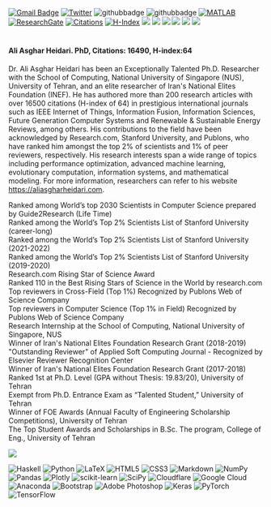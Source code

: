 


[![Gmail Badge](https://img.shields.io/badge/-Gmail-c14438?style=flat-square&logo=Gmail&logoColor=white&link=mailto:aliasghar68@gmail.com)](mailto:aliasghar68@gmail.com)
[![Twitter](https://img.shields.io/badge/Twitter-%231DA1F2.svg?logo=Twitter&logoColor=white)](https://twitter.com/https://twitter.com/a_asgharheidari) 
![githubbadge](https://img.shields.io/github/followers/aliasgharheidaricom?style=social)
![githubbadge](https://img.shields.io/github/stars/aliasgharheidaricom?style=social)
[![MATLAB](https://img.shields.io/badge/MATLAB-File%20Exchange-red?style=flat&logo=mathworks)]([https://www.mathworks.com/matlabcentral/profile/authors/12879262?s_tid=gn_comm](https://www.mathworks.com/matlabcentral/profile/authors/3996469))
[![ResearchGate](https://img.shields.io/badge/Research-Gate-sucess?style=flat&logo=researchgate)](https://www.researchgate.net/profile/Ali-Asghar-Heidari) 
[![Citations](https://img.shields.io/badge/Google%20Scholar-Citations-blue?style=flat&logo=Google%20Scholar)](https://scholar.google.com/citations?user=RhDaNTUAAAAJ)
[![H-Index](https://img.shields.io/badge/Google%20Scholar-H--Index-blue?style=flat&logo=Google%20Scholar)](https://scholar.google.com/citations?user=RhDaNTUAAAAJ)
<img src="https://img.shields.io/badge/Age-32-blue" />
<img src="https://img.shields.io/badge/Focus-Machine%20Learning-brightgreen" />
<img src="https://img.shields.io/badge/Focus-Optimization-brightgreen" />
<img src="https://img.shields.io/badge/Focus-Artificial Intelligence-brightgreen" />
![](https://img.shields.io/static/v1?label=Total+Profile+views&message=45865&color=brightgreen)
[![](https://visitcount.itsvg.in/api?id=aliasgharheidaricom&icon=0&color=1)](https://visitcount.itsvg.in)

# <h4 align="left"> Ali Asghar Heidari. PhD, Citations: 16490, H-index:64

Dr. Ali Asghar Heidari has been an Exceptionally Talented Ph.D. Researcher with the School of Computing, National University of Singapore (NUS), University of Tehran, and an elite researcher of Iran's National Elites Foundation (INEF). He has authored more than 200 research articles with over 16500 citations (H-index of 64) in prestigious international journals such as IEEE Internet of Things, Information Fusion, Information Sciences, Future Generation Computer Systems and Renewable & Sustainable Energy Reviews, among others. His contributions to the field have been acknowledged by Research.com, Stanford University, and Publons, who have ranked him amongst the top 2% of scientists and 1% of peer reviewers, respectively. His research interests span a wide range of topics including performance optimization, advanced machine learning, evolutionary computation, information systems, and mathematical modeling. For more information, researchers can refer to his website https://aliasgharheidari.com.

Ranked among World’s top 2030 Scientists in Computer Science prepared by Guide2Research (Life Time)<br>Ranked among the World’s Top 2% Scientists List of Stanford University (career-long)<br>Ranked among the World’s Top 2% Scientists List of Stanford University (2021-2022)<br>Ranked among the World’s Top 2% Scientists List of Stanford University (2019-2020)<br>Research.com Rising Star of Science Award<br>Ranked 110 in the Best Rising Stars of Science in the World by research.com<br>Top reviewers in Cross-Field (Top 1%) Recognized by Publons Web of Science Company<br>Top reviewers in Computer Science (Top 1% in Field) Recognized by Publons Web of Science Company<br>Research Internship at the School of Computing, National University of Singapore, NUS<br>Winner of Iran's National Elites Foundation Research Grant (2018-2019)<br>"Outstanding Reviewer" of Applied Soft Computing Journal - Recognized by Elsevier Reviewer Recognition Center<br>Winner of Iran's National Elites Foundation Research Grant (2017-2018)<br>Ranked 1st at Ph.D. Level (GPA without Thesis: 19.83/20), University of Tehran<br>Exempt from Ph.D. Entrance Exam as “Talented Student,” University of Tehran<br>Winner of FOE Awards (Annual Faculty of Engineering Scholarship Competitions), University of Tehran<br>The Top Student Awards and Scholarships in B.Sc. The program, College of Eng., University of Tehran<br>



 
![](https://github-readme-streak-stats.herokuapp.com/?user=aliasgharheidaricom&theme=vue&hide_border=false)<br/>



![Haskell](https://img.shields.io/badge/Haskell-5e5086?style=for-the-badge&logo=haskell&logoColor=white) ![Python](https://img.shields.io/badge/python-3670A0?style=for-the-badge&logo=python&logoColor=ffdd54) ![LaTeX](https://img.shields.io/badge/latex-%23008080.svg?style=for-the-badge&logo=latex&logoColor=white) ![HTML5](https://img.shields.io/badge/html5-%23E34F26.svg?style=for-the-badge&logo=html5&logoColor=white) ![CSS3](https://img.shields.io/badge/css3-%231572B6.svg?style=for-the-badge&logo=css3&logoColor=white) ![Markdown](https://img.shields.io/badge/markdown-%23000000.svg?style=for-the-badge&logo=markdown&logoColor=white) ![NumPy](https://img.shields.io/badge/numpy-%23013243.svg?style=for-the-badge&logo=numpy&logoColor=white) ![Pandas](https://img.shields.io/badge/pandas-%23150458.svg?style=for-the-badge&logo=pandas&logoColor=white) ![Plotly](https://img.shields.io/badge/Plotly-%233F4F75.svg?style=for-the-badge&logo=plotly&logoColor=white) ![scikit-learn](https://img.shields.io/badge/scikit--learn-%23F7931E.svg?style=for-the-badge&logo=scikit-learn&logoColor=white) ![SciPy](https://img.shields.io/badge/SciPy-%230C55A5.svg?style=for-the-badge&logo=scipy&logoColor=%white) ![Cloudflare](https://img.shields.io/badge/Cloudflare-F38020?style=for-the-badge&logo=Cloudflare&logoColor=white) ![Google Cloud](https://img.shields.io/badge/Google%20Cloud-%234285F4.svg?style=for-the-badge&logo=google-cloud&logoColor=white) ![Anaconda](https://img.shields.io/badge/Anaconda-%2344A833.svg?style=for-the-badge&logo=anaconda&logoColor=white) ![Bootstrap](https://img.shields.io/badge/bootstrap-%23563D7C.svg?style=for-the-badge&logo=bootstrap&logoColor=white) ![Adobe Photoshop](https://img.shields.io/badge/adobephotoshop-%2331A8FF.svg?style=for-the-badge&logo=adobephotoshop&logoColor=white) ![Keras](https://img.shields.io/badge/Keras-%23D00000.svg?style=for-the-badge&logo=Keras&logoColor=white) ![PyTorch](https://img.shields.io/badge/PyTorch-%23EE4C2C.svg?style=for-the-badge&logo=PyTorch&logoColor=white) ![TensorFlow](https://img.shields.io/badge/TensorFlow-%23FF6F00.svg?style=for-the-badge&logo=TensorFlow&logoColor=white)

